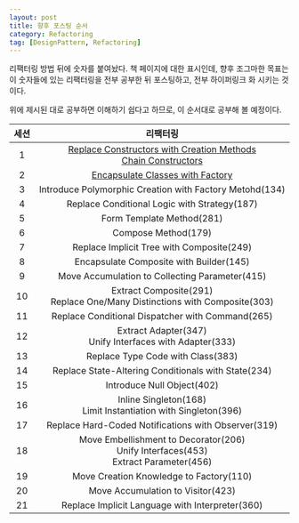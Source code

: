 ```yaml
---
layout: post
title: 향후 포스팅 순서
category: Refactoring
tag: [DesignPattern, Refactoring] 
---
```


리팩터링 방법 뒤에 숫자를 붙여놨다. 책 페이지에 대한 표시인데, 향후 조그마한 목표는 이 숫자들에 있는 리팩터링을 전부 공부한 뒤 포스팅하고, 전부 하이퍼링크 화 시키는 것이다.

위에 제시된 대로 공부하면 이해하기 쉽다고 하므로, 이 순서대로 공부해 볼 예정이다.  

|세션|리팩터링|
|:---:|:---:|
|1|[Replace Constructors with Creation Methods](https://jo631.github.io/refactoring/2021/04/13/Replace-Constructors-With-Creation-Methods/)<br>[Chain Constructors](https://jo631.github.io/refactoring/2021/04/13/Chain-Constructors/)|
|2|[Encapsulate Classes with Factory](https://jo631.github.io/refactoring/2021/04/13/Encapsulate-Classes-with-Factory/)|
|3|Introduce Polymorphic Creation with Factory Metohd(134)|
|4|Replace Conditional Logic with Strategy(187)|
|5|Form Template Method(281)|
|6|Compose Method(179)|
|7|Replace Implicit Tree with Composite(249)|
|8|Encapsulate Composite with Builder(145)|
|9|Move Accumulation to Collecting Parameter(415)|
|10|Extract Composite(291)<br>Replace One/Many Distinctions with Composite(303)|
|11|Replace Conditional Dispatcher with Command(265)|
|12|Extract Adapter(347)<br>Unify Interfaces with Adapter(333)|
|13|Replace Type Code with Class(383)|
|14|Replace State-Altering Conditionals with State(234)|
|15|Introduce Null Object(402)|
|16|Inline Singleton(168)<br>Limit Instantiation with Singleton(396)|
|17|Replace Hard-Coded Notifications with Observer(319)|
|18|Move Embellishment to Decorator(206)<br>Unify Interfaces(453)<br>Extract Parameter(456)|
|19|Move Creation Knowledge to Factory(110)|
|20|Move Accumulation to Visitor(423)|
|21|Replace Implicit Language with Interpreter(360)|